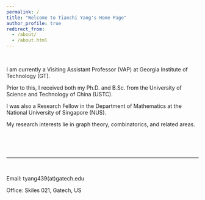 ```yaml
---
permalink: /
title: "Welcome to Tianchi Yang's Home Page"
author_profile: true
redirect_from: 
  - /about/
  - /about.html
---
```


<br> 

I am currently a Visiting Assistant Professor (VAP) at Georgia Institute of Technology (GT).  <br> 

Prior to this, I received both my Ph.D. and B.Sc. from the University of Science and Technology of China (USTC). <br> 

I was also a Research Fellow in the Department of Mathematics at the National University of Singapore (NUS).<br> 

My research interests lie in graph theory, combinatorics, and related areas.

<br><br><br>  

-----
<br> 

Email: tyang439(at)gatech.edu

Office: Skiles 021, Gatech, US

 
